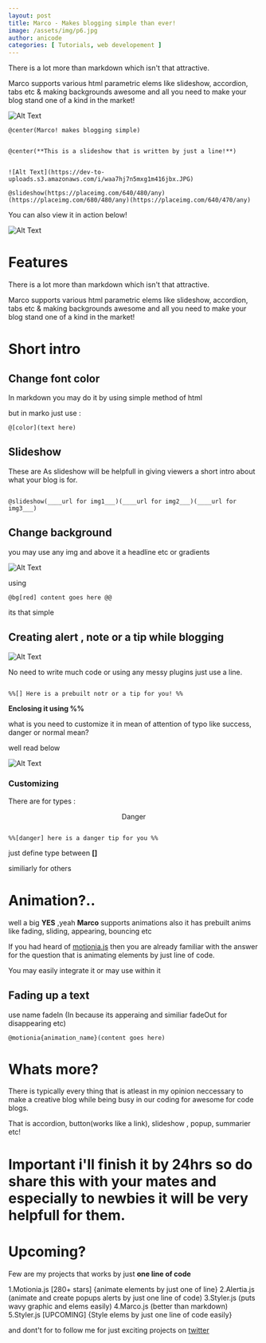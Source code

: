 ```yaml
---
layout: post
title: Marco - Makes blogging simple than ever!
image: /assets/img/p6.jpg
author: anicode
categories: [ Tutorials, web developement ]
---
```


There is a lot more than markdown which isn't that attractive.

Marco supports various html parametric elems like slideshow, accordion, tabs etc & making backgrounds awesome and all you need to make your blog stand one of a kind in the market!


![Alt Text](https://dev-to-uploads.s3.amazonaws.com/i/kr0i8xjqiw66kpqj0jqm.JPG)


	@center(Marco! makes blogging simple)


	@center(**This is a slideshow that is written by just a line!**)


	![Alt Text](https://dev-to-uploads.s3.amazonaws.com/i/waa7hj7n5mxg1m416jbx.JPG)


```
@slideshow(https://placeimg.com/640/480/any)(https://placeimg.com/680/480/any)(https://placeimg.com/640/470/any)
```

You can also view it in action below!

![Alt Text](https://dev-to-uploads.s3.amazonaws.com/i/slmw8f7qoini9ae3mqc5.gif)

# Features

There is a lot more than markdown which isn't that attractive.

Marco supports various html parametric elems like slideshow, accordion, tabs etc & making backgrounds awesome and all you need to make your blog stand one of a kind in the market!

# Short intro

## Change font color

In markdown you may do it by using simple method of html

but in marko just use :

```
@[color](text here)

```

## Slideshow 

These are As slideshow will be helpfull in giving viewers a short intro about what your blog is for.

```

@slideshow(____url for img1___)(____url for img2___)(____url for img3___)

```


## Change background

you may use any img and above it a headline etc or gradients 

![Alt Text](https://dev-to-uploads.s3.amazonaws.com/i/i9r2tzncom2stinvipof.JPG)

using 

```
@bg[red] content goes here @@
```

its that simple

## Creating alert , note or a tip while blogging

![Alt Text](https://dev-to-uploads.s3.amazonaws.com/i/dgkew31cyxm5k8kpxmsv.JPG)

No need to write much code or using any messy plugins just use a line.

```

%%[] Here is a prebuilt notr or a tip for you! %%

```

**Enclosing it using %%**

what is you need to customize it in mean of attention of typo like success, danger or normal mean?

well read below

![Alt Text](https://dev-to-uploads.s3.amazonaws.com/i/uv6r3h2gupah6dtj47aw.JPG)

### Customizing

There are for types :

<p align="center">Danger</p>

```

%%[danger] here is a danger tip for you %%

```

just define type between **[]**


similiarly for others 

# Animation?..

well a big **YES** ,yeah **Marco** supports animations also it has prebuilt anims like fading, sliding, appearing, bouncing etc 

If you had heard of [motionia.js](https://github.com/abhiprojectz/motionia) then you are already familiar with the answer for the question that is animating elements by just line of code.

You may easily integrate it or may use within it 

## Fading up a text

use name fadeIn (In because its apperaing and similiar fadeOut for disappearing etc)

```
@motionia{animation_name}(content goes here)

```

# Whats more?

There is typically every thing that is atleast in my opinion neccessary to make a creative blog while being busy in our coding for awesome for code blogs.

That is accordion, button(works like a link), slideshow , popup, summarier etc!

# Important i'll finish it by 24hrs so do share this with your mates and especially to newbies it will be very helpfull for them.

# Upcoming?

Few are my projects that works by just **one line of code**

1.Motionia.js [280+ stars] {animate elements by just one of line}
2.Alertia.js (animate and create popups alerts by just one line of code)
3.Styler.js (puts wavy graphic and elems easily)
4.Marco.js (better than markdown)
5.Styler.js [UPCOMING] {Style elems by just one line of code easily}


and dont't for to follow me for just exciting projects on [twitter](https://twitter.com/abhiprojectz)
